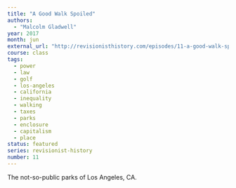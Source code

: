 ```yaml
---
title: "A Good Walk Spoiled"
authors:
  - "Malcolm Gladwell"
year: 2017
month: jun
external_url: "http://revisionisthistory.com/episodes/11-a-good-walk-spoiled"
course: class
tags:
  - power
  - law
  - golf
  - los-angeles
  - california
  - inequality
  - walking
  - taxes
  - parks
  - enclosure
  - capitalism
  - place
status: featured
series: revisionist-history
number: 11
---
```


The not-so-public parks of Los Angeles, CA.
